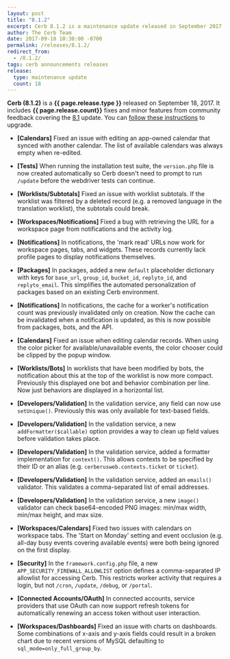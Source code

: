 ```yaml
---
layout: post
title: "8.1.2"
excerpt: Cerb 8.1.2 is a maintenance update released in September 2017 with 18 fixes and minor features from community feedback.
author: The Cerb Team
date: 2017-09-18 10:30:00 -0700
permalink: /releases/8.1.2/
redirect_from:
  - /8.1.2/
tags: cerb announcements releases
release:
  type: maintenance update
  count: 18
---
```


**Cerb (8.1.2)** is a **{{ page.release.type }}** released on September 18, 2017. It includes **{{ page.release.count}}** fixes and minor features from community feedback covering the [8.1](/releases/8.1/) update.  You can [follow these instructions](/docs/upgrading/) to upgrade.

* **[Calendars]** Fixed an issue with editing an app-owned calendar that synced with another calendar. The list of available calendars was always empty when re-edited.

* **[Tests]** When running the installation test suite, the `version.php` file is now created automatically so Cerb doesn't need to prompt to run `/update` before the webdriver tests can continue.

* **[Worklists/Subtotals]** Fixed an issue with worklist subtotals. If the worklist was filtered by a deleted record (e.g. a removed language in the translation worklist), the subtotals could break.

* **[Workspaces/Notifications]** Fixed a bug with retrieving the URL for a workspace page from notifications and the activity log.

* **[Notifications]** In notifications, the 'mark read' URLs now work for workspace pages, tabs, and widgets. These records currently lack profile pages to display notifications themselves.

* **[Packages]** In packages, added a new `default` placeholder dictionary with keys for `base_url`, `group_id`, `bucket_id`, `replyto_id`, and `replyto_email`. This simplifies the automated personalization of packages based on an existing Cerb environment.

* **[Notifications]** In notifications, the cache for a worker's notification count was previously invalidated only on creation. Now the cache can be invalidated when a notification is updated, as this is now possible from packages, bots, and the API.

* **[Calendars]** Fixed an issue when editing calendar records. When using the color picker for available/unavailable events, the color chooser could be clipped by the popup window.

* **[Worklists/Bots]** In worklists that have been modified by bots, the notification about this at the top of the worklist is now more compact. Previously this displayed one bot and behavior combination per line. Now just behaviors are displayed in a horizontal list.

* **[Developers/Validation]** In the validation service, any field can now use `setUnique()`. Previously this was only available for text-based fields.

* **[Developers/Validation]** In the validation service, a new `addFormatter($callable)` option provides a way to clean up field values before validation takes place.

* **[Developers/Validation]** In the validation service, added a formatter implementation for `context()`. This allows contexts to be specified by their ID or an alias (e.g. `cerberusweb.contexts.ticket` or `ticket`).

* **[Developers/Validation]** In the validation service, added an `emails()` validator. This validates a comma-separated list of email addresses.

* **[Developers/Validation]** In the validation service, a new `image()` validator can check base64-encoded PNG images: min/max width, min/max height, and max size.

* **[Workspaces/Calendars]** Fixed two issues with calendars on workspace tabs. The 'Start on Monday' setting and event occlusion (e.g. all-day busy events covering available events) were both being ignored on the first display.

* **[Security]** In the `framework.config.php` file, a new `APP_SECURITY_FIREWALL_ALLOWLIST` option defines a comma-separated IP allowlist for accessing Cerb. This restricts worker activity that requires a login, but not `/cron`, `/update`, `/debug`, or `/portal`.

* **[Connected Accounts/OAuth]** In connected accounts, service providers that use OAuth can now support refresh tokens for automatically renewing an access token without user interaction.

* **[Workspaces/Dashboards]** Fixed an issue with charts on dashboards. Some combinations of x-axis and y-axis fields could result in a broken chart due to recent versions of MySQL defaulting to `sql_mode=only_full_group_by`.